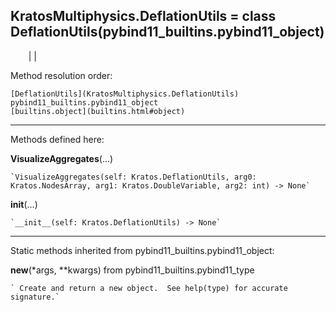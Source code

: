  
**KratosMultiphysics.DeflationUtils** = class
DeflationUtils(pybind11_builtins.pybind11_object)  
---  
`    `|   |

Method resolution order:

    [DeflationUtils](KratosMultiphysics.DeflationUtils)
    pybind11_builtins.pybind11_object
    [builtins.object](builtins.html#object)

* * *

Methods defined here:  

**VisualizeAggregates**(...)

    `VisualizeAggregates(self: Kratos.DeflationUtils, arg0: Kratos.NodesArray, arg1: Kratos.DoubleVariable, arg2: int) -> None`

**__init__**(...)

    `__init__(self: Kratos.DeflationUtils) -> None`

* * *

Static methods inherited from pybind11_builtins.pybind11_object:  

**__new__**(*args, **kwargs) from pybind11_builtins.pybind11_type

    ` Create and return a new object.  See help(type) for accurate signature.`

